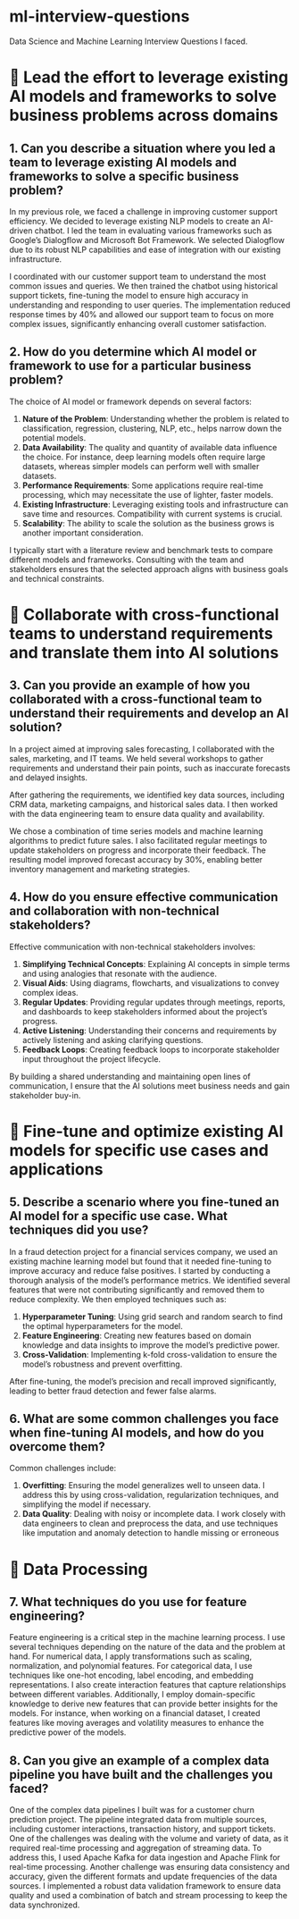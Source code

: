 # ml-interview-questions
Data Science and Machine Learning Interview Questions I faced.

# 🔴 Lead the effort to leverage existing AI models and frameworks to solve business problems across domains

## 1. Can you describe a situation where you led a team to leverage existing AI models and frameworks to solve a specific business problem?
In my previous role, we faced a challenge in improving customer support efficiency. We decided to leverage existing NLP models to create an AI-driven chatbot. I led the team in evaluating various frameworks such as Google’s Dialogflow and Microsoft Bot Framework. We selected Dialogflow due to its robust NLP capabilities and ease of integration with our existing infrastructure.

I coordinated with our customer support team to understand the most common issues and queries. We then trained the chatbot using historical support tickets, fine-tuning the model to ensure high accuracy in understanding and responding to user queries. The implementation reduced response times by 40% and allowed our support team to focus on more complex issues, significantly enhancing overall customer satisfaction.

## 2. How do you determine which AI model or framework to use for a particular business problem?
The choice of AI model or framework depends on several factors:
1.	**Nature of the Problem**: Understanding whether the problem is related to classification, regression, clustering, NLP, etc., helps narrow down the potential models.
2.	**Data Availability**: The quality and quantity of available data influence the choice. For instance, deep learning models often require large datasets, whereas simpler models can perform well with smaller datasets.
3.	**Performance Requirements**: Some applications require real-time processing, which may necessitate the use of lighter, faster models.
4.	**Existing Infrastructure**: Leveraging existing tools and infrastructure can save time and resources. Compatibility with current systems is crucial.
5.	**Scalability**: The ability to scale the solution as the business grows is another important consideration.

I typically start with a literature review and benchmark tests to compare different models and frameworks. Consulting with the team and stakeholders ensures that the selected approach aligns with business goals and technical constraints.

# 🔴 Collaborate with cross-functional teams to understand requirements and translate them into AI solutions

## 3. Can you provide an example of how you collaborated with a cross-functional team to understand their requirements and develop an AI solution?
In a project aimed at improving sales forecasting, I collaborated with the sales, marketing, and IT teams. We held several workshops to gather requirements and understand their pain points, such as inaccurate forecasts and delayed insights.

After gathering the requirements, we identified key data sources, including CRM data, marketing campaigns, and historical sales data. I then worked with the data engineering team to ensure data quality and availability.

We chose a combination of time series models and machine learning algorithms to predict future sales. I also facilitated regular meetings to update stakeholders on progress and incorporate their feedback. The resulting model improved forecast accuracy by 30%, enabling better inventory management and marketing strategies.

## 4. How do you ensure effective communication and collaboration with non-technical stakeholders?
Effective communication with non-technical stakeholders involves:
1.	**Simplifying Technical Concepts**: Explaining AI concepts in simple terms and using analogies that resonate with the audience.
2.	**Visual Aids**: Using diagrams, flowcharts, and visualizations to convey complex ideas.
3.	**Regular Updates**: Providing regular updates through meetings, reports, and dashboards to keep stakeholders informed about the project’s progress.
4.	**Active Listening**: Understanding their concerns and requirements by actively listening and asking clarifying questions.
5.	**Feedback Loops**: Creating feedback loops to incorporate stakeholder input throughout the project lifecycle.

By building a shared understanding and maintaining open lines of communication, I ensure that the AI solutions meet business needs and gain stakeholder buy-in.

# 🔴 Fine-tune and optimize existing AI models for specific use cases and applications

## 5. Describe a scenario where you fine-tuned an AI model for a specific use case. What techniques did you use?
In a fraud detection project for a financial services company, we used an existing machine learning model but found that it needed fine-tuning to improve accuracy and reduce false positives.
I started by conducting a thorough analysis of the model’s performance metrics. We identified several features that were not contributing significantly and removed them to reduce complexity. We then employed techniques such as:
1.	**Hyperparameter Tuning**: Using grid search and random search to find the optimal hyperparameters for the model.
2.	**Feature Engineering**: Creating new features based on domain knowledge and data insights to improve the model’s predictive power.
3.	**Cross-Validation**: Implementing k-fold cross-validation to ensure the model’s robustness and prevent overfitting.

After fine-tuning, the model’s precision and recall improved significantly, leading to better fraud detection and fewer false alarms.

## 6. What are some common challenges you face when fine-tuning AI models, and how do you overcome them?
Common challenges include:
1.	**Overfitting**: Ensuring the model generalizes well to unseen data. I address this by using cross-validation, regularization techniques, and simplifying the model if necessary.
2.	**Data Quality**: Dealing with noisy or incomplete data. I work closely with data engineers to clean and preprocess the data, and use techniques like imputation and anomaly detection to handle missing or erroneous

# 🔴 Data Processing
## 7. What techniques do you use for feature engineering?
Feature engineering is a critical step in the machine learning process. I use several techniques depending on the nature of the data and the problem at hand. For numerical data, I apply transformations such as scaling, normalization, and polynomial features. For categorical data, I use techniques like one-hot encoding, label encoding, and embedding representations. I also create interaction features that capture relationships between different variables. Additionally, I employ domain-specific knowledge to derive new features that can provide better insights for the models. For instance, when working on a financial dataset, I created features like moving averages and volatility measures to enhance the predictive power of the models.

## 8. Can you give an example of a complex data pipeline you have built and the challenges you faced?
One of the complex data pipelines I built was for a customer churn prediction project. The pipeline integrated data from multiple sources, including customer interactions, transaction history, and support tickets. One of the challenges was dealing with the volume and variety of data, as it required real-time processing and aggregation of streaming data. To address this, I used Apache Kafka for data ingestion and Apache Flink for real-time processing. Another challenge was ensuring data consistency and accuracy, given the different formats and update frequencies of the data sources. I implemented a robust data validation framework to ensure data quality and used a combination of batch and stream processing to keep the data synchronized.